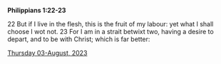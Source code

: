 **Philippians 1:22-23**

22 But if I live in the flesh, this is the fruit of my labour: yet what I shall choose I wot not. 23 For I am in a strait betwixt two, having a desire to depart, and to be with Christ; which is far better:

[Thursday 03-August, 2023](https://getbible.net/kjv/Philippians/1/22-23)

